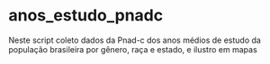 # anos_estudo_pnadc
Neste script coleto dados da Pnad-c dos anos médios de estudo da população brasileira por gênero, raça e estado, e ilustro em mapas
